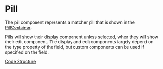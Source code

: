# Pill
The pill component represents a matcher pill that is shown in the [PillContainer](docs/Components/PillContainer.md). 

Pills will show their display component unless selected, when they will show their edit component. The display and edit components largely depend on the type property of the field, but custom components can be used if specified on the field.

[Code Structure](../Structure.md)